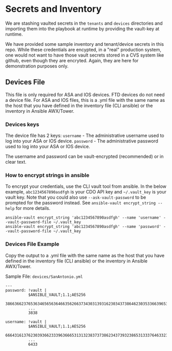 # Secrets and Inventory
We are stashing vaulted secrets in the `tenants` and `devices` directories and importing them into the playbook at runtime by providing the vault-key at runtime. 

We have provided some sample inventory and tenant/device secrets in this repo. While these credentials are encypted, in a "real" production system, one would not want to have those vault secrets stored in a CVS system like github, even though they are encryted. Again, they are here for demonstration purposes only.

## Devices File
This file is only required for ASA and IOS devices. FTD devices do not need a device file. For ASA and IOS files, this is a .yml file with the same name as the host that you have defined in the inventory file (CLI ansible) or the inventory in Ansible AWX/Tower.

### Devices keys
The device file has 2 keys: 
`username` - The administrative username used to log into your ASA or IOS device. 
`password` - The administrative password used to log into your ASA or IOS device. 

The username and password can be vault-encrypted (recommended) or in clear text.

### How to encrypt strings in ansible
To encrypt your credentials, use the CLI vault tool from ansible. In the below example, `abc1234567890asdfgh` is your CDO API key and `~/.vault_key` is your vault key. Note that you could also use `--ask-vault-password` to be prompted for the password instead. See `ansible-vault encrypt_string --help` for more details.
```
ansible-vault encrypt_string 'abc1234567890asdfgh' --name 'username' --vault-password-file ~/.vault_key
ansible-vault encrypt_string 'abc1234567890asdfgh' --name 'password' --vault-password-file ~/.vault_key
```

### Devices File Example
Copy the output to a .yml file with the same name as the host that you have defined in the inventory file (CLI ansible) or the inventory in Ansible AWX/Tower.

Sample File:
`devices/SanAntonio.yml`
```
---
password: !vault |
          $ANSIBLE_VAULT;1.1;AES256
          38663662376536346565636466356266373430313931623034373864623035336639653262333739
          ...
          3838
          
username: !vault |
          $ANSIBLE_VAULT;1.1;AES256
          66643161376230393662333963666531313238373738623437393238653133376463323764323730
          ...
          6433